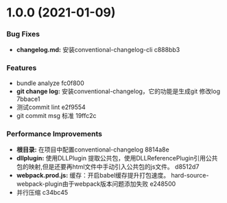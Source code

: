 # 1.0.0 (2021-01-09)


### Bug Fixes

* **changelog.md:** 安装conventional-changelog-cli c888bb3


### Features

* bundle analyze fc0f800
* **git change log:** 安装conventional-changelog，它的功能是生成git 修改log 7bbace1
* 测试commit lint e2f9554
* git commit msg 标准 19ffc2c


### Performance Improvements

* **根目录:** 在项目中配置conventional-changelog 8814a8e
* **dllplugin:** 使用DLLPlugin 提取公共包，使用DLLReferencePlugin引用公共包的映射,但是还要再html文件中手动引入公共包的js文件。 d8512d7
* **webpack.prod.js:** 缓存：开启babel缓存提升打包速度。 hard-source-webpack-plugin由于webpack版本问题添加失败 e248500
* 并行压缩 c34bc45



